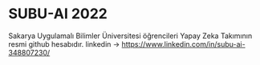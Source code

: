 # SUBU-AI 2022
Sakarya Uygulamalı Bilimler Üniversitesi öğrencileri Yapay Zeka Takımının resmi github hesabıdır.
linkedin -> https://www.linkedin.com/in/subu-ai-348807230/
